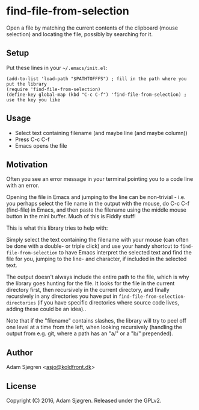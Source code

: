 find-file-from-selection
========================

Open a file by matching the current contents of the clipboard (mouse
selection) and locating the file, possibly by searching for it.

Setup
-----

Put these lines in your `~/.emacs/init.el`:

```elisp
(add-to-list 'load-path "$PATHTOFFFS") ; fill in the path where you put the library
(require 'find-file-from-selection)
(define-key global-map (kbd "C-c C-f") 'find-file-from-selection) ; use the key you like
```

Usage
-----

 * Select text containing filename (and maybe line (and maybe column))
 * Press C-c C-f
 * Emacs opens the file

Motivation
----------

Often you see an error message in your terminal pointing you to a code
line with an error.

Opening the file in Emacs and jumping to the line can be non-trivial -
i.e. you perhaps select the file name in the output with the mouse, do
C-c C-f (find-file) in Emacs, and then paste the filename using the
middle mouse button in the mini buffer. Much of this is Fiddly stuff!

This is what this library tries to help with:

Simply select the text containing the filename with your mouse (can
often be done with a double- or triple click) and use your handy
shortcut to `find-file-from-selection` to have Emacs interpret the
selected text and find the file for you, jumping to the line- and
character, if included in the selected text.

The output doesn't always include the entire path to the file, which
is why the library goes hunting for the file. It looks for the file in
the current directory first, then recursively in the current
directory, and finally recursively in any directories you have put in
`find-file-from-selection-directories` (if you have specific
directories where source code lives, adding these could be an idea)..

Note that if the "filename" contains slashes, the library will try to
peel off one level at a time from the left, when looking recursively
(handling the output from e.g. git, where a path has an "a/" or a "b/"
prepended).

Author
------

Adam Sjøgren &lt;asjo@koldfront.dk&gt;

License
-------

Copyright (C) 2016, Adam Sjøgren. Released under the GPLv2.
